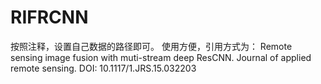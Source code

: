# RIFRCNN
按照注释，设置自己数据的路径即可。
使用方便，引用方式为：
Remote sensing image fusion with muti-stream deep ResCNN. 
Journal of applied remote sensing. 
DOI: 10.1117/1.JRS.15.032203
